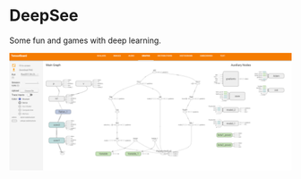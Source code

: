 # DeepSee
Some fun and games with deep learning.

![alt text](https://github.com/Palkos83/DeepSee/blob/master/architecture.PNG)
